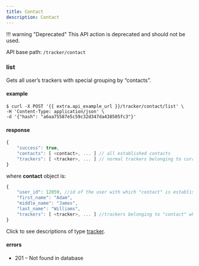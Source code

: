 ```yaml
---
title: Contact
description: Contact
---
```


!!! warning "Deprecated"
    This API action is deprecated and should not be used.

API base path: `/tracker/contact`

### list

Gets all user’s trackers with special grouping by “contacts”.

#### example

```abap
$ curl -X POST '{{ extra.api_example_url }}/tracker/contact/list' \
-H 'Content-Type: application/json' \ 
-d '{"hash": "a6aa75587e5c59c32d347da438505fc3"}'
```

#### response

```js
{
    "success": true,
    "contacts": [ <contact>, ... ] // all established contacts
    "trackers": [ <tracker>, ... ] // normal trackers belonging to current user
}
```
where **contact** object is:

```js
{
    "user_id": 12059, //id of the user with which "contact" is established
    "first_name": "Adam",
    "middle_name": "James",
    "last_name": "Williams",
    "trackers": [ <tracker>, ... ] //trackers belonging to "contact" which locations were shared with current user
}
```

Click to see descriptions of type [tracker](index.md#tracker-object-structure).

#### errors

* 201 – Not found in database

